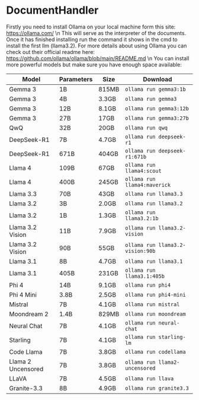 # DocumentHandler

Firstly you need to install Ollama on your local machine form this site: https://ollama.com/ \n
This will serve as the interpreter of the documents. Once it has finished installing run the command it shows in the cmd to install the first llm (llama3.2). For more details about using Ollama you can check out their official readme here: https://github.com/ollama/ollama/blob/main/README.md \n
You can install more powerful models but make sure you have enough space available:

| Model                | Parameters | Size   | Download                         |
|----------------------|------------|--------|----------------------------------|
| Gemma 3             | 1B         | 815MB  | `ollama run gemma3:1b`           |
| Gemma 3             | 4B         | 3.3GB  | `ollama run gemma3`              |
| Gemma 3             | 12B        | 8.1GB  | `ollama run gemma3:12b`          |
| Gemma 3             | 27B        | 17GB   | `ollama run gemma3:27b`          |
| QwQ                 | 32B        | 20GB   | `ollama run qwq`                 |
| DeepSeek-R1         | 7B         | 4.7GB  | `ollama run deepseek-r1`         |
| DeepSeek-R1         | 671B       | 404GB  | `ollama run deepseek-r1:671b`    |
| Llama 4             | 109B       | 67GB   | `ollama run llama4:scout`        |
| Llama 4             | 400B       | 245GB  | `ollama run llama4:maverick`     |
| Llama 3.3           | 70B        | 43GB   | `ollama run llama3.3`            |
| Llama 3.2           | 3B         | 2.0GB  | `ollama run llama3.2`            |
| Llama 3.2           | 1B         | 1.3GB  | `ollama run llama3.2:1b`         |
| Llama 3.2 Vision    | 11B        | 7.9GB  | `ollama run llama3.2-vision`     |
| Llama 3.2 Vision    | 90B        | 55GB   | `ollama run llama3.2-vision:90b` |
| Llama 3.1           | 8B         | 4.7GB  | `ollama run llama3.1`            |
| Llama 3.1           | 405B       | 231GB  | `ollama run llama3.1:405b`       |
| Phi 4               | 14B        | 9.1GB  | `ollama run phi4`                |
| Phi 4 Mini          | 3.8B       | 2.5GB  | `ollama run phi4-mini`           |
| Mistral             | 7B         | 4.1GB  | `ollama run mistral`             |
| Moondream 2         | 1.4B       | 829MB  | `ollama run moondream`           |
| Neural Chat         | 7B         | 4.1GB  | `ollama run neural-chat`         |
| Starling            | 7B         | 4.1GB  | `ollama run starling-lm`         |
| Code Llama          | 7B         | 3.8GB  | `ollama run codellama`           |
| Llama 2 Uncensored  | 7B         | 3.8GB  | `ollama run llama2-uncensored`   |
| LLaVA               | 7B         | 4.5GB  | `ollama run llava`               |
| Granite-3.3         | 8B         | 4.9GB  | `ollama run granite3.3`          |